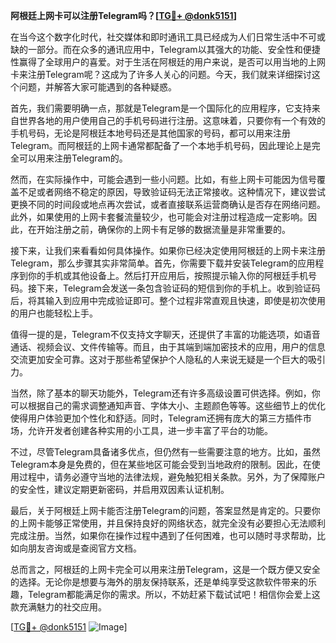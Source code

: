 **阿根廷上网卡可以注册Telegram吗？[[TG💪+ @donk5151](https://t.me/s/donk5151)]**

在当今这个数字化时代，社交媒体和即时通讯工具已经成为人们日常生活中不可或缺的一部分。而在众多的通讯应用中，Telegram以其强大的功能、安全性和便捷性赢得了全球用户的喜爱。对于生活在阿根廷的用户来说，是否可以用当地的上网卡来注册Telegram呢？这成为了许多人关心的问题。今天，我们就来详细探讨这个问题，并解答大家可能遇到的各种疑惑。

首先，我们需要明确一点，那就是Telegram是一个国际化的应用程序，它支持来自世界各地的用户使用自己的手机号码进行注册。这意味着，只要你有一个有效的手机号码，无论是阿根廷本地号码还是其他国家的号码，都可以用来注册Telegram。而阿根廷的上网卡通常都配备了一个本地手机号码，因此理论上是完全可以用来注册Telegram的。

然而，在实际操作中，可能会遇到一些小问题。比如，有些上网卡可能因为信号覆盖不足或者网络不稳定的原因，导致验证码无法正常接收。这种情况下，建议尝试更换不同的时间段或地点再次尝试，或者直接联系运营商确认是否存在网络问题。此外，如果使用的上网卡套餐流量较少，也可能会对注册过程造成一定影响。因此，在开始注册之前，确保你的上网卡有足够的数据流量是非常重要的。

接下来，让我们来看看如何具体操作。如果你已经决定使用阿根廷的上网卡来注册Telegram，那么步骤其实非常简单。首先，你需要下载并安装Telegram的应用程序到你的手机或其他设备上。然后打开应用后，按照提示输入你的阿根廷手机号码。接下来，Telegram会发送一条包含验证码的短信到你的手机上。收到验证码后，将其输入到应用中完成验证即可。整个过程非常直观且快速，即使是初次使用的用户也能轻松上手。

值得一提的是，Telegram不仅支持文字聊天，还提供了丰富的功能选项，如语音通话、视频会议、文件传输等。而且，由于其端到端加密技术的应用，用户的信息交流更加安全可靠。这对于那些希望保护个人隐私的人来说无疑是一个巨大的吸引力。

当然，除了基本的聊天功能外，Telegram还有许多高级设置可供选择。例如，你可以根据自己的需求调整通知声音、字体大小、主题颜色等等。这些细节上的优化使得用户体验更加个性化和舒适。同时，Telegram还拥有庞大的第三方插件市场，允许开发者创建各种实用的小工具，进一步丰富了平台的功能。

不过，尽管Telegram具备诸多优点，但仍然有一些需要注意的地方。比如，虽然Telegram本身是免费的，但在某些地区可能会受到当地政府的限制。因此，在使用过程中，请务必遵守当地的法律法规，避免触犯相关条款。另外，为了保障账户的安全性，建议定期更新密码，并启用双因素认证机制。

最后，关于阿根廷上网卡能否注册Telegram的问题，答案显然是肯定的。只要你的上网卡能够正常使用，并且保持良好的网络状态，就完全没有必要担心无法顺利完成注册。当然，如果你在操作过程中遇到了任何困难，也可以随时寻求帮助，比如向朋友咨询或是查阅官方文档。

总而言之，阿根廷的上网卡完全可以用来注册Telegram，这是一个既方便又安全的选择。无论你是想要与海外的朋友保持联系，还是单纯享受这款软件带来的乐趣，Telegram都能满足你的需求。所以，不妨赶紧下载试试吧！相信你会爱上这款充满魅力的社交应用。

[[TG💪+ @donk5151](https://t.me/s/donk5151) ![Image](https://i.postimg.cc/rwNCRYN7/Snipaste-2025-04-30-17-27-05.png)]